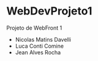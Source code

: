 # WebDevProjeto1
Projeto de WebFront 1

* Nicolas Matins Davelli
* Luca Conti Comine
* Jean Alves Rocha